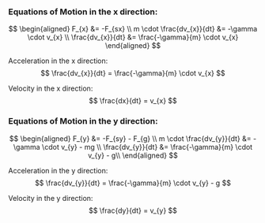### Equations of Motion in the x direction:

$$
\begin{aligned}
    F_{x}                     &= -F_{sx} \\
    m \cdot \frac{dv_{x}}{dt} &= -\gamma \cdot v_{x} \\
    \frac{dv_{x}}{dt}         &= \frac{-\gamma}{m} \cdot v_{x}
\end{aligned}
$$

Acceleration in the x direction:
$$
\frac{dv_{x}}{dt} = \frac{-\gamma}{m} \cdot v_{x}
$$

Velocity in the x direction:
$$
\frac{dx}{dt} = v_{x}
$$

### Equations of Motion in the y direction:

$$
\begin{aligned}
    F_{y}                     &= -F_{sy} - F_{g} \\
    m \cdot \frac{dv_{y}}{dt} &= -\gamma \cdot v_{y} - mg \\
    \frac{dv_{y}}{dt}         &= \frac{-\gamma}{m} \cdot v_{y} - g\\
\end{aligned}
$$

Acceleration in the y direction:
$$
    \frac{dv_{y}}{dt} = \frac{-\gamma}{m} \cdot v_{y} - g
$$

Velocity in the y direction:
$$
\frac{dy}{dt} = v_{y}
$$